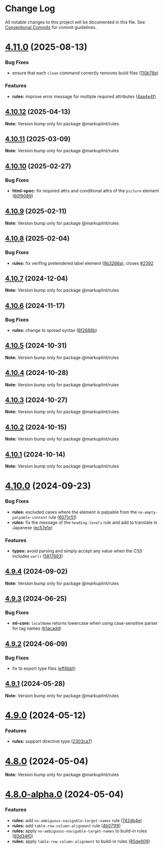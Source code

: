 # Change Log

All notable changes to this project will be documented in this file.
See [Conventional Commits](https://conventionalcommits.org) for commit guidelines.

# [4.11.0](https://github.com/markuplint/markuplint/compare/@markuplint/rules@4.10.12...@markuplint/rules@4.11.0) (2025-08-13)

### Bug Fixes

- ensure that each `clean` command correctly removes build files ([110b78e](https://github.com/markuplint/markuplint/commit/110b78e85379d29a84ca68325127344a87a570b6))

### Features

- **rules:** improve error message for multiple required attributes ([4aa4e4f](https://github.com/markuplint/markuplint/commit/4aa4e4fe54efc05edf7e9166a7fd769127b75769))

## [4.10.12](https://github.com/markuplint/markuplint/compare/@markuplint/rules@4.10.11...@markuplint/rules@4.10.12) (2025-04-13)

**Note:** Version bump only for package @markuplint/rules

## [4.10.11](https://github.com/markuplint/markuplint/compare/@markuplint/rules@4.10.10...@markuplint/rules@4.10.11) (2025-03-09)

**Note:** Version bump only for package @markuplint/rules

## [4.10.10](https://github.com/markuplint/markuplint/compare/@markuplint/rules@4.10.9...@markuplint/rules@4.10.10) (2025-02-27)

### Bug Fixes

- **html-spec:** fix required attrs and conditional attrs of the `picture` element ([60f9089](https://github.com/markuplint/markuplint/commit/60f908979238d98950a7141cf74b6925f829283e))

## [4.10.9](https://github.com/markuplint/markuplint/compare/@markuplint/rules@4.10.8...@markuplint/rules@4.10.9) (2025-02-11)

**Note:** Version bump only for package @markuplint/rules

## [4.10.8](https://github.com/markuplint/markuplint/compare/@markuplint/rules@4.10.7...@markuplint/rules@4.10.8) (2025-02-04)

### Bug Fixes

- **rules:** fix verifing pretendered label element ([9b3266a](https://github.com/markuplint/markuplint/commit/9b3266a4f08ca725586672054f1353b1c663babc)), closes [#2392](https://github.com/markuplint/markuplint/issues/2392)

## [4.10.7](https://github.com/markuplint/markuplint/compare/@markuplint/rules@4.10.6...@markuplint/rules@4.10.7) (2024-12-04)

**Note:** Version bump only for package @markuplint/rules

## [4.10.6](https://github.com/markuplint/markuplint/compare/@markuplint/rules@4.10.5...@markuplint/rules@4.10.6) (2024-11-17)

### Bug Fixes

- **rules:** change to spread syntax ([6f2688b](https://github.com/markuplint/markuplint/commit/6f2688bfd4a7f10d63f653d90bbb19463c1066fb))

## [4.10.5](https://github.com/markuplint/markuplint/compare/@markuplint/rules@4.10.4...@markuplint/rules@4.10.5) (2024-10-31)

**Note:** Version bump only for package @markuplint/rules

## [4.10.4](https://github.com/markuplint/markuplint/compare/@markuplint/rules@4.10.3...@markuplint/rules@4.10.4) (2024-10-28)

**Note:** Version bump only for package @markuplint/rules

## [4.10.3](https://github.com/markuplint/markuplint/compare/@markuplint/rules@4.10.2...@markuplint/rules@4.10.3) (2024-10-27)

**Note:** Version bump only for package @markuplint/rules

## [4.10.2](https://github.com/markuplint/markuplint/compare/@markuplint/rules@4.10.1...@markuplint/rules@4.10.2) (2024-10-15)

**Note:** Version bump only for package @markuplint/rules

## [4.10.1](https://github.com/markuplint/markuplint/compare/@markuplint/rules@4.10.0...@markuplint/rules@4.10.1) (2024-10-14)

**Note:** Version bump only for package @markuplint/rules

# [4.10.0](https://github.com/markuplint/markuplint/compare/@markuplint/rules@4.9.4...@markuplint/rules@4.10.0) (2024-09-23)

### Bug Fixes

- **rules:** excluded cases where the element is palpable from the `no-empty-palpable-content` rule ([6071c51](https://github.com/markuplint/markuplint/commit/6071c5133b7c5d52d8e052ac9f39fb5b10c38b8e))
- **rules:** fix the message of the `heading-levels` rule and add to translate in Japanese ([ec57e1e](https://github.com/markuplint/markuplint/commit/ec57e1e5ff4549ee5574928ad20fd461d87974a5))

### Features

- **types:** avoid parsing and simply accept any value when the CSS includes `var()` ([5817693](https://github.com/markuplint/markuplint/commit/5817693cfcd1a253c627db323505e4b515f69395))

## [4.9.4](https://github.com/markuplint/markuplint/compare/@markuplint/rules@4.9.3...@markuplint/rules@4.9.4) (2024-09-02)

**Note:** Version bump only for package @markuplint/rules

## [4.9.3](https://github.com/markuplint/markuplint/compare/@markuplint/rules@4.9.2...@markuplint/rules@4.9.3) (2024-06-25)

### Bug Fixes

- **ml-core:** `localName` returns lowercase when using case-sensitive parser for tag names ([b1acadd](https://github.com/markuplint/markuplint/commit/b1acaddfd6bf939ee809f6419ce85a701033ca4f))

## [4.9.2](https://github.com/markuplint/markuplint/compare/@markuplint/rules@4.9.1...@markuplint/rules@4.9.2) (2024-06-09)

### Bug Fixes

- fix to export type files ([eff4bbf](https://github.com/markuplint/markuplint/commit/eff4bbfd127574809dc5e15d7cafe87699758ee0))

## [4.9.1](https://github.com/markuplint/markuplint/compare/@markuplint/rules@4.9.0...@markuplint/rules@4.9.1) (2024-05-28)

**Note:** Version bump only for package @markuplint/rules

# [4.9.0](https://github.com/markuplint/markuplint/compare/@markuplint/rules@4.8.0...@markuplint/rules@4.9.0) (2024-05-12)

### Features

- **rules:** support directive type ([2303ca7](https://github.com/markuplint/markuplint/commit/2303ca7118d1c25b336e5fca6ebb2380b63b4b2f))

# [4.8.0](https://github.com/markuplint/markuplint/compare/@markuplint/rules@4.8.0-alpha.0...@markuplint/rules@4.8.0) (2024-05-04)

**Note:** Version bump only for package @markuplint/rules

# [4.8.0-alpha.0](https://github.com/markuplint/markuplint/compare/@markuplint/rules@4.7.0...@markuplint/rules@4.8.0-alpha.0) (2024-05-04)

### Features

- **rules:** add `no-ambiguous-navigable-target-names` rule ([742db4e](https://github.com/markuplint/markuplint/commit/742db4eb98b8f27e8a1f6a82d3b6541871e02a5c))
- **rules:** add `table-row-column-alignment` rule ([4b071f8](https://github.com/markuplint/markuplint/commit/4b071f8d7dae0f1500e1a77046b289489eb5a598))
- **rules:** apply `no-ambiguous-navigable-target-names` to build-in rules ([93d34f0](https://github.com/markuplint/markuplint/commit/93d34f0ead2624107a5b6f315af0c8bbd4f1e1ec))
- **rules:** apply `table-row-column-alignment` to build-in rules ([85de609](https://github.com/markuplint/markuplint/commit/85de6098813cd7c3167099f9e7e6250ca8324539))
